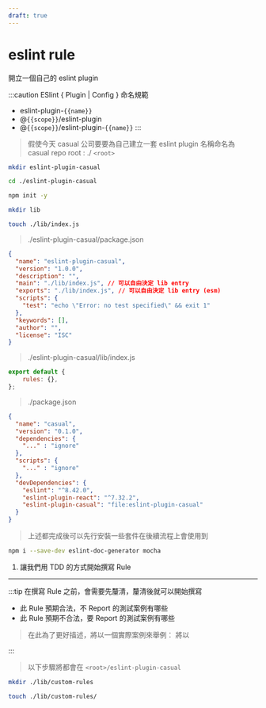 ```yaml
---
draft: true
---
```


# eslint rule

開立一個自己的 eslint plugin


:::caution ESlint { Plugin | Config } 命名規範
  - eslint-plugin-`{{name}}`
  - @`{{scope}}`/eslint-plugin
  - @`{{scope}}`/eslint-plugin-`{{name}}`
:::

> 假使今天 casual 公司要要為自己建立一套 eslint plugin 名稱命名為 casual
> repo root : ./ `<root>`

```bash
mkdir eslint-plugin-casual

cd ./eslint-plugin-casual

npm init -y

mkdir lib

touch ./lib/index.js
```

> ./eslint-plugin-casual/package.json

```json
{
  "name": "eslint-plugin-casual",
  "version": "1.0.0",
  "description": "",
  "main": "./lib/index.js", // 可以自由決定 lib entry 
  "exports": "./lib/index.js", // 可以自由決定 lib entry (esm)
  "scripts": {
    "test": "echo \"Error: no test specified\" && exit 1"
  },
  "keywords": [],
  "author": "",
  "license": "ISC"
}
```

> ./eslint-plugin-casual/lib/index.js

```js
export default {
    rules: {},
};
```

> ./package.json

```json
{
  "name": "casual",
  "version": "0.1.0",
  "dependencies": {
    "..." : "ignore"
  },
  "scripts": {
    "..." : "ignore"
  },
  "devDependencies": {
    "eslint": "^8.42.0",
    "eslint-plugin-react": "^7.32.2",
    "eslint-plugin-casual": "file:eslint-plugin-casual"
  }
}
```

> 上述都完成後可以先行安裝一些套件在後續流程上會使用到

```bash
npm i --save-dev eslint-doc-generator mocha
```

1. 讓我們用 TDD 的方式開始撰寫 Rule

****

:::tip 在撰寫 Rule 之前，會需要先釐清，釐清後就可以開始撰寫
- 此 Rule 預期合法，不 Report 的測試案例有哪些
- 此 Rule 預期不合法，要 Report 的測試案例有哪些

> 在此為了更好描述，將以一個實際案例來舉例：
> 將以

:::


> 以下步驟將都會在 `<root>/eslint-plugin-casual`

```bash
mkdir ./lib/custom-rules

touch ./lib/custom-rules/
```
